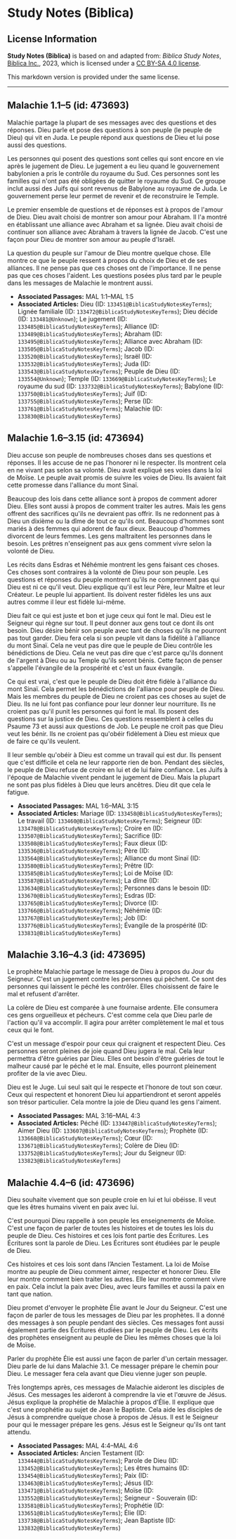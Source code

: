 # Study Notes (Biblica)

## License Information

**Study Notes (Biblica)** is based on and adapted from: _Biblica Study Notes_, [Biblica Inc.](https://www.biblica.com/), 2023, which is licensed under a [CC BY-SA 4.0 license](https://creativecommons.org/licenses/by-sa/4.0/legalcode.en).

This markdown version is provided under the same license.



--------------------------------

## Malachie 1.1–5 (id: 473693)

Malachie partage la plupart de ses messages avec des questions et des réponses. Dieu parle et pose des questions à son peuple (le peuple de Dieu) qui vit en Juda. Le peuple répond aux questions de Dieu et lui pose aussi des questions.

Les personnes qui posent des questions sont celles qui sont encore en vie après le jugement de Dieu. Le jugement a eu lieu quand le gouvernement babylonien a pris le contrôle du royaume du Sud. Ces personnes sont les familles qui n'ont pas été obligées de quitter le royaume du Sud. Ce groupe inclut aussi des Juifs qui sont revenus de Babylone au royaume de Juda. Le gouvernement perse leur permet de revenir et de reconstruire le Temple. 

Le premier ensemble de questions et de réponses est à propos de l'amour de Dieu. Dieu avait choisi de montrer son amour pour Abraham. Il l'a montré en établissant une alliance avec Abraham et sa lignée. Dieu avait choisi de continuer son alliance avec Abraham à travers la lignée de Jacob. C'est une façon pour Dieu de montrer son amour au peuple d'Israël.

La question du peuple sur l'amour de Dieu montre quelque chose. Elle montre ce que le peuple ressent à propos du choix de Dieu et de ses alliances. Il ne pense pas que ces choses ont de l'importance. Il ne pense pas que ces choses l'aident. Les questions posées plus tard par le peuple dans les messages de Malachie le montrent aussi.

* **Associated Passages:** MAL 1:1–MAL 1:5
* **Associated Articles:** Dieu (ID: `133451@BiblicaStudyNotesKeyTerms`); Lignée familiale (ID: `133472@BiblicaStudyNotesKeyTerms`); Dieu décide (ID: `133481@Unknown`); Le jugement (ID: `133485@BiblicaStudyNotesKeyTerms`); Alliance (ID: `133489@BiblicaStudyNotesKeyTerms`); Abraham (ID: `133495@BiblicaStudyNotesKeyTerms`); Alliance avec Abraham (ID: `133505@BiblicaStudyNotesKeyTerms`); Jacob (ID: `133520@BiblicaStudyNotesKeyTerms`); Israël (ID: `133532@BiblicaStudyNotesKeyTerms`); Juda (ID: `133543@BiblicaStudyNotesKeyTerms`); Peuple de Dieu (ID: `133554@Unknown`); Temple (ID: `133669@BiblicaStudyNotesKeyTerms`); Le royaume du sud (ID: `133732@BiblicaStudyNotesKeyTerms`); Babylone (ID: `133750@BiblicaStudyNotesKeyTerms`); Juif (ID: `133755@BiblicaStudyNotesKeyTerms`); Perse (ID: `133761@BiblicaStudyNotesKeyTerms`); Malachie (ID: `133830@BiblicaStudyNotesKeyTerms`)

## Malachie 1.6–3.15 (id: 473694)

Dieu accuse son peuple de nombreuses choses dans ses questions et réponses. Il les accuse de ne pas l'honorer ni le respecter. Ils montrent cela en ne vivant pas selon sa volonté. Dieu avait expliqué ses voies dans la loi de Moïse. Le peuple avait promis de suivre les voies de Dieu. Ils avaient fait cette promesse dans l'alliance du mont Sinaï.

Beaucoup des lois dans cette alliance sont à propos de comment adorer Dieu. Elles sont aussi à propos de comment traiter les autres. Mais les gens offrent des sacrifices qu'ils ne devraient pas offrir. Ils ne redonnent pas à Dieu un dixième ou la dîme de tout ce qu'ils ont. Beaucoup d'hommes sont mariés à des femmes qui adorent de faux dieux. Beaucoup d'hommes divorcent de leurs femmes. Les gens maltraitent les personnes dans le besoin. Les prêtres n'enseignent pas aux gens comment vivre selon la volonté de Dieu.

Les récits dans Esdras et Néhémie montrent les gens faisant ces choses. Ces choses sont contraires à la volonté de Dieu pour son peuple. Les questions et réponses du peuple montrent qu'ils ne comprennent pas qui Dieu est ni ce qu'il veut. Dieu explique qu'il est leur Père, leur Maître et leur Créateur. Le peuple lui appartient. Ils doivent rester fidèles les uns aux autres comme il leur est fidèle lui\-même.

Dieu fait ce qui est juste et bon et juge ceux qui font le mal. Dieu est le Seigneur qui règne sur tout. Il peut donner aux gens tout ce dont ils ont besoin. Dieu désire bénir son peuple avec tant de choses qu'ils ne pourront pas tout garder. Dieu fera cela si son peuple vit dans la fidélité à l'alliance du mont Sinaï. Cela ne veut pas dire que le peuple de Dieu contrôle les bénédictions de Dieu. Cela ne veut pas dire que c'est parce qu'ils donnent de l'argent à Dieu ou au Temple qu'ils seront bénis. Cette façon de penser s'appelle l'évangile de la prospérité et c'est un faux évangile.

Ce qui est vrai, c'est que le peuple de Dieu doit être fidèle à l'alliance du mont Sinaï. Cela permet les bénédictions de l'alliance pour peuple de Dieu. Mais les membres du peuple de Dieu ne croient pas ces choses au sujet de Dieu. Ils ne lui font pas confiance pour leur donner leur nourriture. Ils ne croient pas qu'il punit les personnes qui font le mal. Ils posent des questions sur la justice de Dieu. Ces questions ressemblent à celles du Psaume 73 et aussi aux questions de Job. Le peuple ne croit pas que Dieu veut les bénir. Ils ne croient pas qu'obéir fidèlement à Dieu est mieux que de faire ce qu'ils veulent.

Il leur semble qu'obéir à Dieu est comme un travail qui est dur. Ils pensent que c'est difficile et cela ne leur rapporte rien de bon. Pendant des siècles, le peuple de Dieu refuse de croire en lui et de lui faire confiance. Les Juifs à l'époque de Malachie vivent pendant le jugement de Dieu. Mais la plupart ne sont pas plus fidèles à Dieu que leurs ancêtres. Dieu dit que cela le fatigue.

* **Associated Passages:** MAL 1:6–MAL 3:15
* **Associated Articles:** Mariage (ID: `133458@BiblicaStudyNotesKeyTerms`); Le travail (ID: `133460@BiblicaStudyNotesKeyTerms`); Seigneur (ID: `133478@BiblicaStudyNotesKeyTerms`); Croire en (ID: `133507@BiblicaStudyNotesKeyTerms`); Sacrifice (ID: `133508@BiblicaStudyNotesKeyTerms`); Faux dieux (ID: `133536@BiblicaStudyNotesKeyTerms`); Père (ID: `133564@BiblicaStudyNotesKeyTerms`); Alliance du mont Sinaï (ID: `133580@BiblicaStudyNotesKeyTerms`); Prêtre (ID: `133585@BiblicaStudyNotesKeyTerms`); Loi de Moïse (ID: `133587@BiblicaStudyNotesKeyTerms`); La dîme (ID: `133634@BiblicaStudyNotesKeyTerms`); Personnes dans le besoin (ID: `133670@BiblicaStudyNotesKeyTerms`); Esdras (ID: `133765@BiblicaStudyNotesKeyTerms`); Divorce (ID: `133766@BiblicaStudyNotesKeyTerms`); Néhémie (ID: `133767@BiblicaStudyNotesKeyTerms`); Job (ID: `133776@BiblicaStudyNotesKeyTerms`); Évangile de la prospérité (ID: `133831@BiblicaStudyNotesKeyTerms`)

## Malachie 3.16–4.3 (id: 473695)

Le prophète Malachie partage le message de Dieu à propos du Jour du Seigneur. C'est un jugement contre les personnes qui pèchent. Ce sont des personnes qui laissent le péché les contrôler. Elles choisissent de faire le mal et refusent d'arrêter.

La colère de Dieu est comparée à une fournaise ardente. Elle consumera ces gens orgueilleux et pécheurs. C'est comme cela que Dieu parle de l'action qu'il va accomplir. Il agira pour arrêter complètement le mal et tous ceux qui le font.

C'est un message d'espoir pour ceux qui craignent et respectent Dieu. Ces personnes seront pleines de joie quand Dieu jugera le mal. Cela leur permettra d'être guéries par Dieu. Elles ont besoin d'être guéries de tout le malheur causé par le péché et le mal. Ensuite, elles pourront pleinement profiter de la vie avec Dieu.

Dieu est le Juge. Lui seul sait qui le respecte et l'honore de tout son cœur. Ceux qui respectent et honorent Dieu lui appartiendront et seront appelés son trésor particulier. Cela montre la joie de Dieu quand les gens l'aiment.

* **Associated Passages:** MAL 3:16–MAL 4:3
* **Associated Articles:** Péché (ID: `133447@BiblicaStudyNotesKeyTerms`); Aimer Dieu (ID: `133607@BiblicaStudyNotesKeyTerms`); Prophète (ID: `133668@BiblicaStudyNotesKeyTerms`); Cœur (ID: `133671@BiblicaStudyNotesKeyTerms`); Colère de Dieu (ID: `133752@BiblicaStudyNotesKeyTerms`); Jour du Seigneur (ID: `133823@BiblicaStudyNotesKeyTerms`)

## Malachie 4.4–6 (id: 473696)

Dieu souhaite vivement que son peuple croie en lui et lui obéisse. Il veut que les êtres humains vivent en paix avec lui.

C'est pourquoi Dieu rappelle à son peuple les enseignements de Moïse. C'est une façon de parler de toutes les histoires et de toutes les lois du peuple de Dieu. Ces histoires et ces lois font partie des Écritures. Les Écritures sont la parole de Dieu. Les Écritures sont étudiées par le peuple de Dieu.

Ces histoires et ces lois sont dans l’Ancien Testament. La loi de Moïse montre au peuple de Dieu comment aimer, respecter et honorer Dieu. Elle leur montre comment bien traiter les autres. Elle leur montre comment vivre en paix. Cela inclut la paix avec Dieu, avec leurs familles et aussi la paix en tant que nation.

Dieu promet d'envoyer le prophète Élie avant le Jour du Seigneur. C'est une façon de parler de tous les messages de Dieu par les prophètes. Il a donné des messages à son peuple pendant des siècles. Ces messages font aussi également partie des Écritures étudiées par le peuple de Dieu. Les écrits des prophètes enseignent au peuple de Dieu les mêmes choses que la loi de Moïse.

Parler du prophète Élie est aussi une façon de parler d'un certain messager. Dieu parle de lui dans Malachie 3\.1\. Ce messager prépare le chemin pour Dieu. Le messager fera cela avant que Dieu vienne juger son peuple.

Très longtemps après, ces messages de Malachie aideront les disciples de Jésus. Ces messages les aideront à comprendre la vie et l'œuvre de Jésus. Jésus explique la prophétie de Malachie à propos d'Élie. Il explique que c'est une prophétie au sujet de Jean le Baptiste. Cela aide les disciples de Jésus à comprendre quelque chose à propos de Jésus. Il est le Seigneur pour qui le messager prépare les gens. Jésus est le Seigneur qu'ils ont tant attendu.

* **Associated Passages:** MAL 4:4–MAL 4:6
* **Associated Articles:** Ancien Testament (ID: `133444@BiblicaStudyNotesKeyTerms`); Parole de Dieu (ID: `133452@BiblicaStudyNotesKeyTerms`); Les êtres humains (ID: `133454@BiblicaStudyNotesKeyTerms`); Paix (ID: `133463@BiblicaStudyNotesKeyTerms`); Jésus (ID: `133471@BiblicaStudyNotesKeyTerms`); Moïse (ID: `133552@BiblicaStudyNotesKeyTerms`); Seigneur - Souverain (ID: `133581@BiblicaStudyNotesKeyTerms`); Prophétie (ID: `133651@BiblicaStudyNotesKeyTerms`); Élie (ID: `133738@BiblicaStudyNotesKeyTerms`); Jean Baptiste (ID: `133832@BiblicaStudyNotesKeyTerms`)

